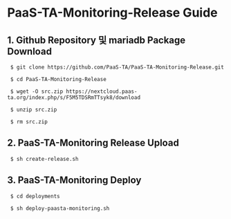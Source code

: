 # PaaS-TA-Monitoring-Release Guide

## 1. Github Repository 및 mariadb Package Download
```
 $ git clone https://github.com/PaaS-TA/PaaS-TA-Monitoring-Release.git
 
 $ cd PaaS-TA-Monitoring-Release
 
 $ wget -O src.zip https://nextcloud.paas-ta.org/index.php/s/F5M5TDSRmTTsyk8/download
 
 $ unzip src.zip
 
 $ rm src.zip
 ```
 
 
## 2. PaaS-TA-Monitoring Release Upload
```
 $ sh create-release.sh
``` 


## 3. PaaS-TA-Monitoring Deploy
```
 $ cd deployments
 
 $ sh deploy-paasta-monitoring.sh
 ```

